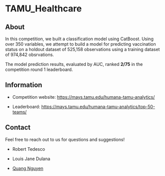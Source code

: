 # TAMU_Healthcare

## About

In this competition, we built a classification model using CatBoost. Using over 350 variables, we attempt to build a model for predicting vaccination status on a holdout dataset of 525,158 observations using a training dataset of 974,842 obsrvations.

The model prediction results, evaluated by AUC, ranked **2/75** in the competition round 1 leaderboard.

## Information

* Competition website: https://mays.tamu.edu/humana-tamu-analytics/

* Leaderboard: https://mays.tamu.edu/humana-tamu-analytics/top-50-teams/

## Contact

Feel free to reach out to us for questions and suggestions!

* Robert Tedesco

* Louis Jane Dulana

* [Quang Nguyen](https://qntkhvn.netlify.app/)   
